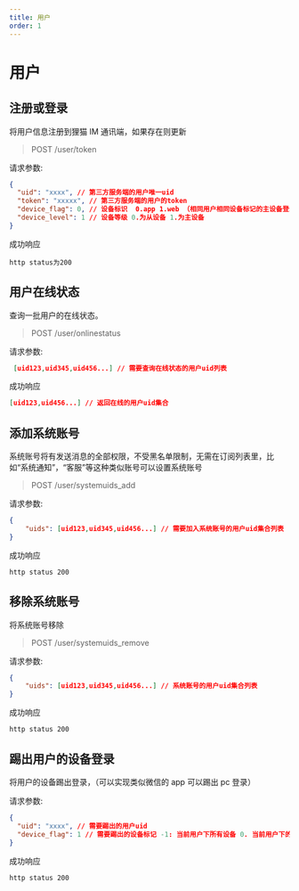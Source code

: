 ```yaml
---
title: 用户
order: 1
---
```


# 用户

## 注册或登录

将用户信息注册到狸猫 IM 通讯端，如果存在则更新

> POST /user/token

请求参数:

```json
{
  "uid": "xxxx", // 第三方服务端的用户唯一uid
  "token": "xxxxx", // 第三方服务端的用户的token
  "device_flag": 0, // 设备标识  0.app 1.web （相同用户相同设备标记的主设备登录会互相踢，从设备将共存）
  "device_level": 1 // 设备等级 0.为从设备 1.为主设备
}
```

成功响应

```
http status为200
```

## 用户在线状态

查询一批用户的在线状态。

> POST /user/onlinestatus

请求参数:

```json
 [uid123,uid345,uid456...] // 需要查询在线状态的用户uid列表

```

成功响应

```json
[uid123,uid456...] // 返回在线的用户uid集合
```

## 添加系统账号

系统账号将有发送消息的全部权限，不受黑名单限制，无需在订阅列表里，比如“系统通知”，“客服”等这种类似账号可以设置系统账号

> POST /user/systemuids_add

请求参数:

```json
{
    "uids": [uid123,uid345,uid456...] // 需要加入系统账号的用户uid集合列表
}

```

成功响应

```
http status 200
```

## 移除系统账号

将系统账号移除

> POST /user/systemuids_remove

请求参数:

```json
{
    "uids": [uid123,uid345,uid456...] // 系统账号的用户uid集合列表
}
```

成功响应

```
http status 200
```

## 踢出用户的设备登录

将用户的设备踢出登录，（可以实现类似微信的 app 可以踢出 pc 登录）

请求参数:

```json
{
  "uid": "xxxx", // 需要踢出的用户uid
  "device_flag": 1 // 需要踢出的设备标记 -1: 当前用户下所有设备 0. 当前用户下的app 1. 当前用户下的web 2. 当前用户下的pc
}
```

成功响应

```
http status 200
```
